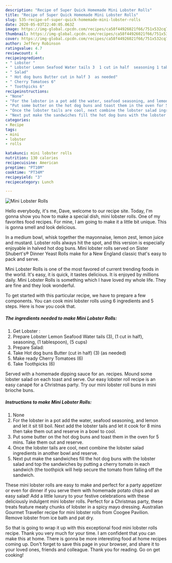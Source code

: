 ```yaml
---
description: "Recipe of Super Quick Homemade Mini Lobster Rolls"
title: "Recipe of Super Quick Homemade Mini Lobster Rolls"
slug: 535-recipe-of-super-quick-homemade-mini-lobster-rolls
date: 2020-05-03T22:40:05.063Z
image: https://img-global.cpcdn.com/recipes/ca58f44926021f66/751x532cq70/mini-lobster-rolls-recipe-main-photo.jpg
thumbnail: https://img-global.cpcdn.com/recipes/ca58f44926021f66/751x532cq70/mini-lobster-rolls-recipe-main-photo.jpg
cover: https://img-global.cpcdn.com/recipes/ca58f44926021f66/751x532cq70/mini-lobster-rolls-recipe-main-photo.jpg
author: Jeffery Robinson
ratingvalue: 4.7
reviewcount: 4
recipeingredient:
- " Lobster "
- " Lobster Lemon Seafood Water tails 3  1 cut in half  seasoning 1 tablespoon  5 cups"
- " Salad"
- " Hot dog buns Butter cut in half 3  as needed"
- " Cherry Tomatoes 6"
- " Toothpicks 6"
recipeinstructions:
- "None"
- "For the lobster in a pot add the water, seafood seasoning, and lemon and let it sit till boil. Next add the lobster tails and let it cook for 8 mins then take them out and reserve in a bowl to cool."
- "Put some butter on the hot dog buns and toast them in the oven for 5 mins. Take them out and reserve."
- "Once the lobster tails are cool, next combine the lobster salad ingredients in another bowl and reserve."
- "Next put make the sandwiches fill the hot dog buns with the lobster salad and top the sandwiches by putting a cherry tomato in each sandwich (the toothpick will help secure the tomato from falling off the sandwich."
categories:
- Recipe
tags:
- mini
- lobster
- rolls

katakunci: mini lobster rolls 
nutrition: 130 calories
recipecuisine: American
preptime: "PT10M"
cooktime: "PT34M"
recipeyield: "3"
recipecategory: Lunch

---
```



![Mini Lobster Rolls](https://img-global.cpcdn.com/recipes/ca58f44926021f66/751x532cq70/mini-lobster-rolls-recipe-main-photo.jpg)

Hello everybody, it's me, Dave, welcome to our recipe site. Today, I'm gonna show you how to make a special dish, mini lobster rolls. One of my favorites food recipes. For mine, I am going to make it a little bit unique. This is gonna smell and look delicious.

In a medium bowl, whisk together the mayonnaise, lemon zest, lemon juice and mustard. Lobster rolls always hit the spot, and this version is especially enjoyable in halved hot dog buns. Mini lobster rolls served on Sister Shubert&#39;s® Dinner Yeast Rolls make for a New England classic that&#39;s easy to pack and serve.

Mini Lobster Rolls is one of the most favored of current trending foods in the world. It's easy, it is quick, it tastes delicious. It is enjoyed by millions daily. Mini Lobster Rolls is something which I have loved my whole life. They are fine and they look wonderful.


To get started with this particular recipe, we have to prepare a few components. You can cook mini lobster rolls using 6 ingredients and 5 steps. Here is how you cook that.

<!--inarticleads1-->

##### The ingredients needed to make Mini Lobster Rolls:

1. Get  Lobster :
1. Prepare  Lobster Lemon Seafood Water tails (3),  (1 cut in half),  seasoning, (1 tablespoon),  (5 cups)
1. Prepare  Salad:
1. Take  Hot dog buns Butter (cut in half) (3)  (as needed)
1. Make ready  Cherry Tomatoes (6)
1. Take  Toothpicks (6)


Served with a homemade dipping sauce for an. recipes. Mound some lobster salad on each toast and serve. Our easy lobster roll recipe is an easy canapé for a Christmas party. Try our mini lobster roll buns in mini brioche buns. 

<!--inarticleads2-->

##### Instructions to make Mini Lobster Rolls:

1. None
1. For the lobster in a pot add the water, seafood seasoning, and lemon and let it sit till boil. Next add the lobster tails and let it cook for 8 mins then take them out and reserve in a bowl to cool.
1. Put some butter on the hot dog buns and toast them in the oven for 5 mins. Take them out and reserve.
1. Once the lobster tails are cool, next combine the lobster salad ingredients in another bowl and reserve.
1. Next put make the sandwiches fill the hot dog buns with the lobster salad and top the sandwiches by putting a cherry tomato in each sandwich (the toothpick will help secure the tomato from falling off the sandwich.


These mini lobster rolls are easy to make and perfect for a party appetizer or even for dinner if you serve them with homemade potato chips and an easy salad! Add a little luxury to your festive celebrations with these deliciously indulgent mini lobster rolls. Perfect for a Christmas party, these treats feature meaty chunks of lobster in a spicy mayo dressing. Australian Gourmet Traveller recipe for mini lobster rolls from Coogee Pavilion. Remove lobster from ice bath and pat dry. 

So that is going to wrap it up with this exceptional food mini lobster rolls recipe. Thank you very much for your time. I am confident that you can make this at home. There is gonna be more interesting food at home recipes coming up. Don't forget to save this page in your browser, and share it to your loved ones, friends and colleague. Thank you for reading. Go on get cooking!

